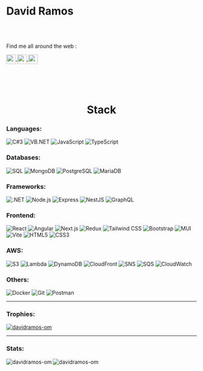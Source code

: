 # David Ramos


<br/>
<br/>

Find me all around the web :

<a href="https://platzi.com/p/davidramos-om/" target="blank"><img align="center" src="https://static.platzi.com/media/platzi-isotipo@2x.png" height="25" /> </a>
<a href="https://www.linkedin.com/in/davidramos-om/" target="blank"><img align="center" src="https://static-exp1.licdn.com/sc/h/8s162nmbcnfkg7a0k8nq9wwqo" height="25" /> </a>
<a href="https://twitter.com/davidramos_om" target="blank"><img align="center" src="https://abs.twimg.com/favicons/twitter.2.ico" height="25" /> </a>

<br/>



<br/>


<br/>

<h1 align="center">Stack</h1>
<h3 align="left">Languages:</h3>

![C#3](https://img.shields.io/badge/-csharp-000?&logo=csharp)
![VB.NET](https://img.shields.io/badge/-VB.NET-000?&logo=VB.NET)
![JavaScript](https://img.shields.io/badge/-JavaScript-000?&logo=JavaScript)
![TypeScript](https://img.shields.io/badge/-TypeScript-000?&logo=TypeScript)

<h3 align="left">Databases:</h3>

![SQL](https://img.shields.io/badge/-SQL-000?&logo=MySQL)
![MongoDB](https://img.shields.io/badge/-MongoDB-000?&logo=MongoDB)
![PostgreSQL](https://img.shields.io/badge/-PostgreSQL-000?&logo=PostgreSQL)
![MariaDB](https://img.shields.io/badge/-MariaDB-000?&logo=MariaDB)

<h3 align="left">Frameworks:</h3>

![.NET](https://img.shields.io/badge/-.NET-000?&logo=.NET)
![Node.js](https://img.shields.io/badge/-Node.js-000?&logo=Node.js)
![Express](https://img.shields.io/badge/-Express-000?&logo=Express)
![NestJS](https://img.shields.io/badge/-NestJS-000?&logo=NestJS)
![GraphQL](https://img.shields.io/badge/-GraphQL-000?&logo=GraphQL)

<h3 align="left">Frontend:</h3>

![React](https://img.shields.io/badge/-React-000?&logo=React)
![Angular](https://img.shields.io/badge/-Angular-000?&logo=Angular)
![Next.js](https://img.shields.io/badge/-Next.js-000?&logo=Next.js)
![Redux](https://img.shields.io/badge/-Redux-000?&logo=Redux)
![Tailwind CSS](https://img.shields.io/badge/-Tailwind_CSS-000?&logo=Tailwind_CSS)
![Bootstrap](https://img.shields.io/badge/-Bootstrap-000?&logo=Bootstrap)
![MUI](https://img.shields.io/badge/-MUI-000?&logo=MUI)
![Vite](https://img.shields.io/badge/-Vite-000?&logo=Vite)
![HTML5](https://img.shields.io/badge/-HTML5-000?&logo=HTML5)
![CSS3](https://img.shields.io/badge/-CSS3-000?&logo=CSS3)


<h3 align="left">AWS:</h3>

![S3](https://img.shields.io/badge/-S3-000?&logo=Amazon-S3)
![Lambda](https://img.shields.io/badge/-Lambda-000?&logo=Amazon-Lambda)
![DynamoDB](https://img.shields.io/badge/-DynamoDB-000?&logo=Amazon-DynamoDB)
![CloudFront](https://img.shields.io/badge/-CloudFront-000?&logo=Amazon-CloudFront)
![SNS](https://img.shields.io/badge/-SNS-000?&logo=Amazon-SNS)
![SQS](https://img.shields.io/badge/-SQS-000?&logo=Amazon-SQS)
![CloudWatch](https://img.shields.io/badge/-CloudWatch-000?&logo=Amazon-CloudWatch)


<h3 align="left">Others:</h3>

![Docker](https://img.shields.io/badge/-Docker-000?&logo=Docker)
![Git](https://img.shields.io/badge/-Git-000?&logo=Git)
![Postman](https://img.shields.io/badge/-Postman-000?&logo=Postman)

<hr/>
<h3 align="left">Trophies:</h3>
<p align="left"> <a href="https://github.com/davidramos-om/github-profile-trophy"><img src="https://github-profile-trophy.vercel.app/?username=davidramos-om" alt="davidramos-om" /></a> </p>

<hr/>
<h3 align="left">Stats:</h3>
<p><img align="left" src="https://github-readme-stats.vercel.app/api/top-langs?username=davidramos-om&show_icons=true&locale=en&layout=compact&exclude_repo=wordpress-personal-site,ambient-host&hide=php" alt="davidramos-om" /></p>

<p><img align="center" src="https://github-readme-streak-stats.herokuapp.com/?user=davidramos-om&" alt="davidramos-om" /></p>



